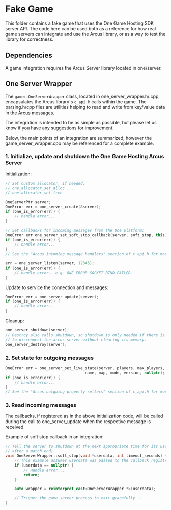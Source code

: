 
# Fake Game

This folder contains a fake game that uses the One Game Hosting SDK server API. The code here can be used both as a reference for how real game servers can integrate and use the Arcus library, or as a way to test the library for correctness.

## Dependencies

A game integration requires the Arcus Server library located in one/server.

## One Server Wrapper

The `game::OneServerWrapper` class, located in one_server_wrapper.h/.cpp, encapsulates the Arcus library's `c_api.h` calls within the game. The parsing.h/cpp files are utilities helping to read and write from key/value data in the Arcus messages.

The integration is intended to be as simple as possible, but please let us know if you have any suggestions for improvement.

Below, the main points of an integration are summarized, however the game_server_wrapper.cpp may be referenced for a complete example.

### 1. Initialize, update and shutdown the One Game Hosting Arcus Server

Initialization:
```c++
// Set custom allocator, if needed.
// one_allocator_set_alloc ...
// one_allocator_set_free

OneServerPtr server;
OneError err = one_server_create(&server);
if (one_is_error(err)) {
    // handle error...
}

// Set callbacks for incoming messages from the One platform:
OneError err one_server_set_soft_stop_callback(server, soft_stop, this)
if (one_is_error(err)) {
    // handle error...
}
// See the "Arcus incoming message handlers" section of c_api.h for more functions.

err = one_server_listen(server, 12345);
if (one_is_error(err)) {
    // handle error...e.g. ONE_ERROR_SOCKET_BIND_FAILED.
}
```

Update to service the connection and messages:
```c++
OneError err = one_server_update(server);
if (one_is_error(err)) {
    // handle error...
}

```

Cleanup:
```c++
one_server_shutdown(server);
// Destroy also calls shutdown, so shutdown is only needed if there is a need
// to disconnect the arcus server without clearing its memory.
one_server_destroy(server);
```

### 2. Set state for outgoing messages

```c++
OneError err = one_server_set_live_state(server, players, max_players,
                                   name, map, mode, version, nullptr);
if (one_is_error(err)) {
    // handle error...
}
// See the "Arcus outgoing property setters" section of c_api.h for more functions.
```

### 3. Read incoming messages

The callbacks, if registered as in the above initialization code, will be called during the call to one_server_update when the respective message is received.

Example of soft stop callback in an integration:
```c++
// Tell the server to shutdown at the next appropriate time for its users (e.g.,
// after a match end).
void OneServerWrapper::soft_stop(void *userdata, int timeout_seconds) {
    // This example assumes userdata was passed to the callback registration.
    if (userdata == nullptr) {
        // Handle error...
        return;
    }

    auto wrapper = reinterpret_cast<OneServerWrapper *>(userdata);

    // Trigger the game server process to exit gracefully...
}
```
